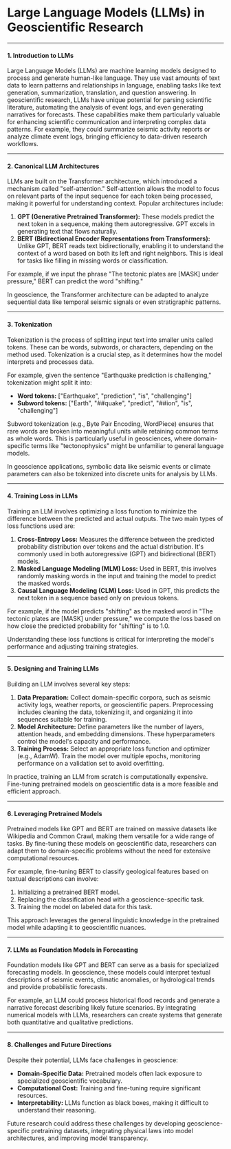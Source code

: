 # Large Language Models (LLMs) in Geoscientific Research

---

#### **1. Introduction to LLMs**
Large Language Models (LLMs) are machine learning models designed to process and generate human-like language. They use vast amounts of text data to learn patterns and relationships in language, enabling tasks like text generation, summarization, translation, and question answering. In geoscientific research, LLMs have unique potential for parsing scientific literature, automating the analysis of event logs, and even generating narratives for forecasts. These capabilities make them particularly valuable for enhancing scientific communication and interpreting complex data patterns. For example, they could summarize seismic activity reports or analyze climate event logs, bringing efficiency to data-driven research workflows.

---

#### **2. Canonical LLM Architectures**
LLMs are built on the Transformer architecture, which introduced a mechanism called "self-attention." Self-attention allows the model to focus on relevant parts of the input sequence for each token being processed, making it powerful for understanding context. Popular architectures include:

1. **GPT (Generative Pretrained Transformer):** These models predict the next token in a sequence, making them autoregressive. GPT excels in generating text that flows naturally.
2. **BERT (Bidirectional Encoder Representations from Transformers):** Unlike GPT, BERT reads text bidirectionally, enabling it to understand the context of a word based on both its left and right neighbors. This is ideal for tasks like filling in missing words or classification.

For example, if we input the phrase "The tectonic plates are [MASK] under pressure," BERT can predict the word "shifting."

In geoscience, the Transformer architecture can be adapted to analyze sequential data like temporal seismic signals or even stratigraphic patterns.

---

#### **3. Tokenization**
Tokenization is the process of splitting input text into smaller units called tokens. These can be words, subwords, or characters, depending on the method used. Tokenization is a crucial step, as it determines how the model interprets and processes data.

For example, given the sentence "Earthquake prediction is challenging," tokenization might split it into:
- **Word tokens:** ["Earthquake", "prediction", "is", "challenging"]
- **Subword tokens:** ["Earth", "##quake", "predict", "##ion", "is", "challenging"]

Subword tokenization (e.g., Byte Pair Encoding, WordPiece) ensures that rare words are broken into meaningful units while retaining common terms as whole words. This is particularly useful in geosciences, where domain-specific terms like "tectonophysics" might be unfamiliar to general language models.

In geoscience applications, symbolic data like seismic events or climate parameters can also be tokenized into discrete units for analysis by LLMs.

---

#### **4. Training Loss in LLMs**
Training an LLM involves optimizing a loss function to minimize the difference between the predicted and actual outputs. The two main types of loss functions used are:

1. **Cross-Entropy Loss:** Measures the difference between the predicted probability distribution over tokens and the actual distribution. It's commonly used in both autoregressive (GPT) and bidirectional (BERT) models.
2. **Masked Language Modeling (MLM) Loss:** Used in BERT, this involves randomly masking words in the input and training the model to predict the masked words.
3. **Causal Language Modeling (CLM) Loss:** Used in GPT, this predicts the next token in a sequence based only on previous tokens.

For example, if the model predicts "shifting" as the masked word in "The tectonic plates are [MASK] under pressure," we compute the loss based on how close the predicted probability for "shifting" is to 1.0.

Understanding these loss functions is critical for interpreting the model's performance and adjusting training strategies.

---

#### **5. Designing and Training LLMs**
Building an LLM involves several key steps:

1. **Data Preparation:** Collect domain-specific corpora, such as seismic activity logs, weather reports, or geoscientific papers. Preprocessing includes cleaning the data, tokenizing it, and organizing it into sequences suitable for training.
2. **Model Architecture:** Define parameters like the number of layers, attention heads, and embedding dimensions. These hyperparameters control the model's capacity and performance.
3. **Training Process:** Select an appropriate loss function and optimizer (e.g., AdamW). Train the model over multiple epochs, monitoring performance on a validation set to avoid overfitting.

In practice, training an LLM from scratch is computationally expensive. Fine-tuning pretrained models on geoscientific data is a more feasible and efficient approach.

---

#### **6. Leveraging Pretrained Models**
Pretrained models like GPT and BERT are trained on massive datasets like Wikipedia and Common Crawl, making them versatile for a wide range of tasks. By fine-tuning these models on geoscientific data, researchers can adapt them to domain-specific problems without the need for extensive computational resources.

For example, fine-tuning BERT to classify geological features based on textual descriptions can involve:
1. Initializing a pretrained BERT model.
2. Replacing the classification head with a geoscience-specific task.
3. Training the model on labeled data for this task.

This approach leverages the general linguistic knowledge in the pretrained model while adapting it to geoscientific nuances.

---

#### **7. LLMs as Foundation Models in Forecasting**
Foundation models like GPT and BERT can serve as a basis for specialized forecasting models. In geoscience, these models could interpret textual descriptions of seismic events, climatic anomalies, or hydrological trends and provide probabilistic forecasts.

For example, an LLM could process historical flood records and generate a narrative forecast describing likely future scenarios. By integrating numerical models with LLMs, researchers can create systems that generate both quantitative and qualitative predictions.

---

#### **8. Challenges and Future Directions**
Despite their potential, LLMs face challenges in geoscience:
- **Domain-Specific Data:** Pretrained models often lack exposure to specialized geoscientific vocabulary.
- **Computational Cost:** Training and fine-tuning require significant resources.
- **Interpretability:** LLMs function as black boxes, making it difficult to understand their reasoning.

Future research could address these challenges by developing geoscience-specific pretraining datasets, integrating physical laws into model architectures, and improving model transparency.
